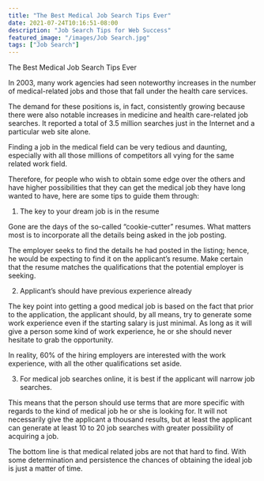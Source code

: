 ```yaml
---
title: "The Best Medical Job Search Tips Ever"
date: 2021-07-24T10:16:51-08:00
description: "Job Search Tips for Web Success"
featured_image: "/images/Job Search.jpg"
tags: ["Job Search"]
---
```


The Best Medical Job Search Tips Ever

In 2003, many work agencies had seen noteworthy increases in the number of medical-related jobs and those that fall under the health care services.

The demand for these positions is, in fact, consistently growing because there were also notable increases in medicine and health care-related job searches. It reported a total of 3.5 million searches just in the Internet and a particular web site alone.

Finding a job in the medical field can be very tedious and daunting, especially with all those millions of competitors all vying for the same related work field.

Therefore, for people who wish to obtain some edge over the others and have higher possibilities that they can get the medical job they have long wanted to have, here are some tips to guide them through:

1. The key to your dream job is in the resume

Gone are the days of the so-called “cookie-cutter” resumes. What matters most is to incorporate all the details being asked in the job posting.

The employer seeks to find the details he had posted in the listing; hence, he would be expecting to find it on the applicant’s resume. Make certain that the resume matches the qualifications that the potential employer is seeking.

2. Applicant’s should have previous experience already

The key point into getting a good medical job is based on the fact that prior to the application, the applicant should, by all means, try to generate some work experience even if the starting salary is just minimal. As long as it will give a person some kind of work experience, he or she should never hesitate to grab the opportunity.

In reality, 60% of the hiring employers are interested with the work experience, with all the other qualifications set aside.

3. For medical job searches online, it is best if the applicant will narrow job searches.

This means that the person should use terms that are more specific with regards to the kind of medical job he or she is looking for. It will not necessarily give the applicant a thousand results, but at least the applicant can generate at least 10 to 20 job searches with greater possibility of acquiring a job.

The bottom line is that medical related jobs are not that hard to find.  With some determination and persistence the chances of obtaining the ideal job is just a matter of time.

